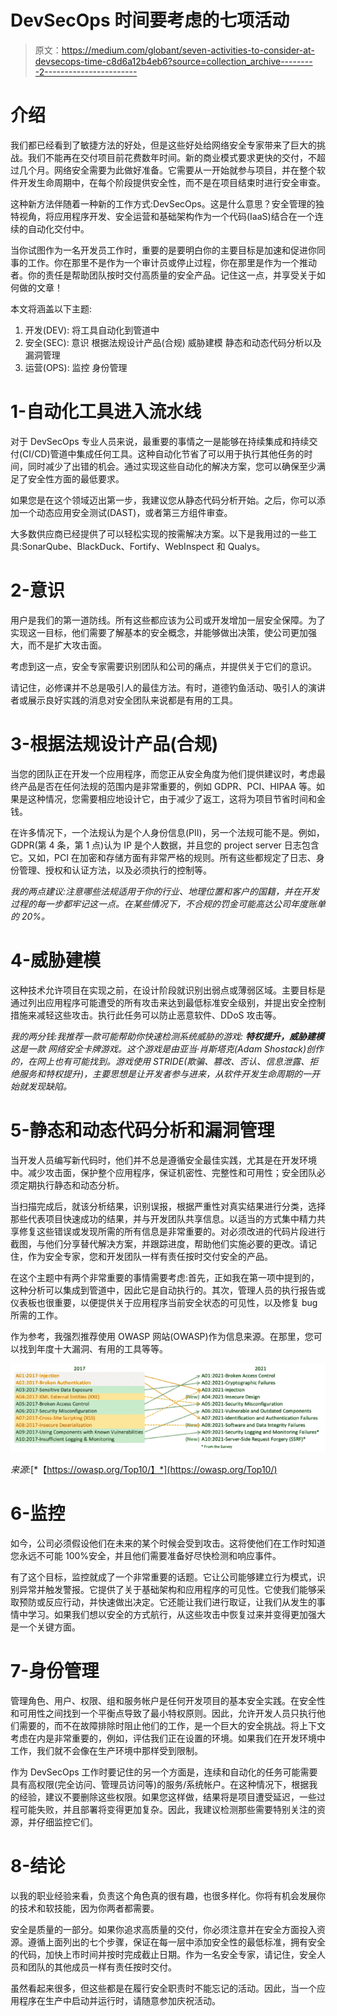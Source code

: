 # DevSecOps 时间要考虑的七项活动

> 原文：<https://medium.com/globant/seven-activities-to-consider-at-devsecops-time-c8d6a12b4eb6?source=collection_archive---------2----------------------->

# 介绍

我们都已经看到了敏捷方法的好处，但是这些好处给网络安全专家带来了巨大的挑战。我们不能再在交付项目前花费数年时间。新的商业模式要求更快的交付，不超过几个月。网络安全需要为此做好准备。它需要从一开始就参与项目，并在整个软件开发生命周期中，在每个阶段提供安全性，而不是在项目结束时进行安全审查。

这种新方法伴随着一种新的工作方式:DevSecOps。这是什么意思？安全管理的独特视角，将应用程序开发、安全运营和基础架构作为一个代码(IaaS)结合在一个连续的自动化交付中。

当你试图作为一名开发员工作时，重要的是要明白你的主要目标是加速和促进你同事的工作。你在那里不是作为一个审计员或停止过程，你在那里是作为一个推动者。你的责任是帮助团队按时交付高质量的安全产品。记住这一点，并享受关于如何做的文章！

本文将涵盖以下主题:

1.  开发(DEV):
    将工具自动化到管道中
2.  安全(SEC):
    意识
    根据法规设计产品(合规)
    威胁建模
    静态和动态代码分析以及漏洞管理
3.  运营(OPS):
    监控
    身份管理

# **1-自动化工具进入流水线**

对于 DevSecOps 专业人员来说，最重要的事情之一是能够在持续集成和持续交付(CI/CD)管道中集成任何工具。这种自动化节省了可以用于执行其他任务的时间，同时减少了出错的机会。通过实现这些自动化的解决方案，您可以确保至少满足了安全性方面的最低要求。

如果您是在这个领域迈出第一步，我建议您从静态代码分析开始。之后，你可以添加一个动态应用安全测试(DAST)，或者第三方组件审查。

大多数供应商已经提供了可以轻松实现的按需解决方案。以下是我用过的一些工具:SonarQube、BlackDuck、Fortify、WebInspect 和 Qualys。

# **2-意识**

用户是我们的第一道防线。所有这些都应该为公司或开发增加一层安全保障。为了实现这一目标，他们需要了解基本的安全概念，并能够做出决策，使公司更加强大，而不是扩大攻击面。

考虑到这一点，安全专家需要识别团队和公司的痛点，并提供关于它们的意识。

请记住，必修课并不总是吸引人的最佳方法。有时，道德钓鱼活动、吸引人的演讲者或展示良好实践的消息对安全团队来说都是有用的工具。

# **3-根据法规设计产品(合规)**

当您的团队正在开发一个应用程序，而您正从安全角度为他们提供建议时，考虑最终产品是否在任何法规的范围内是非常重要的，例如 GDPR、PCI、HIPAA 等。如果是这种情况，您需要相应地设计它，由于减少了返工，这将为项目节省时间和金钱。

在许多情况下，一个法规认为是个人身份信息(PII)，另一个法规可能不是。例如，GDPR(第 4 条，第 1 点)认为 IP 是个人数据，并且您的 project server 日志包含它。又如，PCI 在加密和存储方面有非常严格的规则。所有这些都规定了日志、身份管理、授权和认证方法，以及必须执行的控制等。

*我的两点建议:注意哪些法规适用于你的行业、地理位置和客户的国籍，并在开发过程的每一步都牢记这一点。在某些情况下，不合规的罚金可能高达公司年度账单的 20%。*

# **4-威胁建模**

这种技术允许项目在实现之前，在设计阶段就识别出弱点或薄弱区域。主要目标是通过列出应用程序可能遭受的所有攻击来达到最低标准安全级别，并提出安全控制措施来减轻这些攻击。执行此任务可以防止恶意软件、DDoS 攻击等。

*我的两分钱:我推荐一款可能帮助你快速检测系统威胁的游戏:* ***特权提升，威胁建模*** *这是一款* *网络安全卡牌游戏。这个游戏是由亚当·肖斯塔克(Adam Shostack)创作的，在网上也有可能找到。游戏使用 STRIDE(欺骗、篡改、否认、信息泄露、拒绝服务和特权提升)，主要思想是让开发者参与进来，从软件开发生命周期的一开始就发现缺陷。*

# **5-静态和动态代码分析和漏洞管理**

当开发人员编写新代码时，他们并不总是遵循安全最佳实践，尤其是在开发环境中。减少攻击面，保护整个应用程序，保证机密性、完整性和可用性；安全团队必须定期执行静态和动态分析。

当扫描完成后，就该分析结果，识别误报，根据严重性对真实结果进行分类，选择那些代表项目快速成功的结果，并与开发团队共享信息。以适当的方式集中精力共享修复这些错误或发现所需的所有信息是非常重要的。对必须改进的代码片段进行截图，与他们分享替代解决方案，并跟踪进度，帮助他们实施必要的更改。请记住，作为安全专家，您和开发团队一样有责任按时交付安全的产品。

在这个主题中有两个非常重要的事情需要考虑:首先，正如我在第一项中提到的，这种分析可以集成到管道中，因此它是自动执行的。其次，管理人员的执行报告或仪表板也很重要，以便提供关于应用程序当前安全状态的可见性，以及修复 bug 所需的工作。

作为参考，我强烈推荐使用 OWASP 网站(OWASP)作为信息来源。在那里，您可以找到年度十大漏洞、有用的工具等等。

![](img/e69dc851321ed8abe469b184cf144a3b.png)

*来源:*[*【https://owasp.org/Top10/】*](https://owasp.org/Top10/)

# **6-监控**

如今，公司必须假设他们在未来的某个时候会受到攻击。这将使他们在工作时知道您永远不可能 100%安全，并且他们需要准备好尽快检测和响应事件。

有了这个目标，监控就成了一个非常重要的话题。它让公司能够建立行为模式，识别异常并触发警报。它提供了关于基础架构和应用程序的可见性。它使我们能够采取预防或反应行动，并快速做出决定。它还能让我们进行取证，让我们从发生的事情中学习。如果我们想以安全的方式航行，从这些攻击中恢复过来并变得更加强大是一个关键方面。

# **7-身份管理**

管理角色、用户、权限、组和服务帐户是任何开发项目的基本安全实践。在安全性和可用性之间找到一个平衡点导致了最小特权原则。因此，允许开发人员只执行他们需要的，而不在故障排除时阻止他们的工作，是一个巨大的安全挑战。将上下文考虑在内是非常重要的，例如，评估我们正在设置的环境。如果我们在开发环境中工作，我们就不会像在生产环境中那样受到限制。

作为 DevSecOps 工作时要记住的另一个方面是，连续和自动化的任务可能需要具有高权限(完全访问、管理员访问等)的服务/系统帐户。在这种情况下，根据我的经验，建议不要删除这些权限。如果您这样做，结果将是项目遭受延迟，一些过程可能失败，并且部署将变得更加复杂。因此，我建议检测那些需要特别关注的资源，并仔细监控它们。

# **8-结论**

以我的职业经验来看，负责这个角色真的很有趣，也很多样化。你将有机会发展你的技术和软技能，因为你两者都需要。

安全是质量的一部分。如果你追求高质量的交付，你必须注意并在安全方面投入资源。遵循上面列出的七个步骤，保证在每一层中添加安全性的最低标准，拥有安全的代码，加快上市时间并按时完成截止日期。作为一名安全专家，请记住，安全人员和团队的其他成员一样有责任按时交付。

虽然看起来很多，但这些都是在履行安全职责时不能忘记的活动。因此，当一个应用程序在生产中启动并运行时，请随意参加庆祝活动。